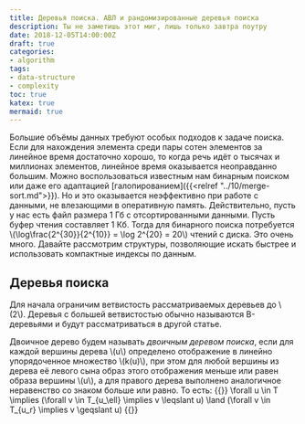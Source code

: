 ```yaml
---
title: Деревья поиска. АВЛ и рандомизированные деревья поиска
description: Ты не заметишь этот миг, лишь только завтра поутру
date: 2018-12-05T14:00:00Z
draft: true
categories:
- algorithm
tags:
- data-structure
- complexity
toc: true
katex: true
mermaid: true
---
```


Большие объёмы данных требуют особых подходов к задаче поиска. Если для нахождения элемента среди пары сотен элементов за линейное время достаточно хорошо, то когда речь идёт о тысячах и миллионах элементов, линейное время оказывается неоправданно большим. Можно воспользоваться известным нам бинарным поиском или даже его адаптацией [галопированием]({{<relref "../10/merge-sort.md">}}). Но и это оказывается неэффективно при работе с данными, не влезающими в оперативную память. Действительно, пусть у нас есть файл размера 1 Гб с отсортированными данными. Пусть буфер чтения составляет 1 Кб. Тогда для бинарного поиска потребуется \\(\log\frac{2^{30}}{2^{10}} = \log 2^{20} = 20\\) чтений с диска. Это очень много. Давайте рассмотрим структуры, позволяющие искать быстрее и использовать компактные индексы по данным.

## Деревья поиска

Для начала ограничим ветвистость рассматриваемых деревьев до \\(2\\). Деревья с большей ветвистостью обычно называются B-деревьями и будут рассматриваться в другой статье.

Двоичное дерево будем называть _двоичным деревом поиска_, если для каждой вершины дерева \\(u\\) определено отображение в линейно упорядоченное множество \\(k(u)\\), при этом для любой вершины из дерева её левого сына образ этого отображения меньше или равен образа вершины \\(u\\), а для правого дерева выполнено аналогичное неравенство со знаком больше или равно. То есть:
{{<equation>}}
\forall u \in T \implies
    (\forall v \in T_{u_\ell} \implies v \leqslant u) \land
    (\forall v \in T_{u_r} \implies v \geqslant u)
{{</equation>}}
